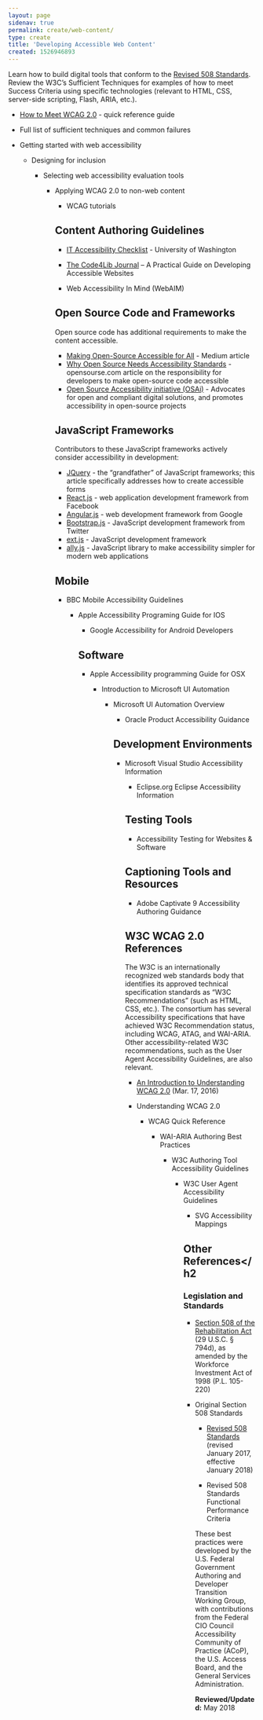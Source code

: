 ```yaml
---
layout: page
sidenav: true
permalink: create/web-content/
type: create
title: 'Developing Accessible Web Content'
created: 1526946893
---
```


Learn how to build digital tools that conform to the [Revised 508 Standards][1]. Review the W3C’s Sufficient Techniques for examples of how to meet Success Criteria using specific technologies (relevant to HTML, CSS, server-side scripting, Flash, ARIA, etc.).

  * [How to Meet WCAG 2.0][2] - quick reference guide 
  * Full list of sufficient techniques and common failures</li> </ul> 
    
      * Getting started with web accessibility</li> 
        
          * Designing for inclusion</li> 
            
              * Selecting web accessibility evaluation tools</li> 
                
                  * Applying WCAG 2.0 to non-web content</li> 
                    
                      * WCAG tutorials</li> </ul> 
                        
                        ## Content Authoring Guidelines
                        
                          * [IT Accessibility Checklist][3] - University of Washington
                          * [The Code4Lib Journal][4] – A Practical Guide on Developing Accessible Websites
                          * Web Accessibility In Mind (WebAIM)</li> </ul> 
                            
                            ## Open Source Code and Frameworks
                            
                            Open source code has additional requirements to make the content accessible.
                            
                              * [Making Open-Source Accessible for All][5] - Medium article
                              * [Why Open Source Needs Accessibility Standards][6] - opensourse.com article on the responsibility for developers to make open-source code accessible
                              * [Open Source Accessibility initiative (OSAi)][7] - Advocates for open and compliant digital solutions, and promotes accessibility in open-source projects
                            
                            ## JavaScript Frameworks
                            
                            Contributors to these JavaScript frameworks actively consider accessibility in development:
                            
                              * [JQuery][8] - the “grandfather” of JavaScript frameworks; this article specifically addresses how to create accessible forms
                              * [React.js][9] - web application development framework from Facebook
                              * [Angular.js][10] - web development framework from Google
                              * [Bootstrap.js][11] - JavaScript development framework from Twitter
                              * [ext.js][12] - JavaScript development framework
                              * [ally.js][13] - JavaScript library to make accessibility simpler for modern web applications
                            
                            ## Mobile
                            
                              * BBC Mobile Accessibility Guidelines</li> 
                                
                                  * Apple Accessibility Programing Guide for IOS</li> 
                                    
                                      * Google Accessibility for Android Developers</li> </ul> 
                                        
                                        ## Software
                                        
                                          * Apple Accessibility programming Guide for OSX</li> 
                                            
                                              * Introduction to Microsoft UI Automation</li> 
                                                
                                                  * Microsoft UI Automation Overview</li> 
                                                    
                                                      * Oracle Product Accessibility Guidance</li> </ul> 
                                                        
                                                        ## Development Environments
                                                        
                                                          * Microsoft Visual Studio Accessibility Information</li> 
                                                            
                                                              * Eclipse.org Eclipse Accessibility Information</li> </ul> 
                                                                
                                                                ## Testing Tools
                                                                
                                                                  * Accessibility Testing for Websites & Software</li> </ul> 
                                                                    
                                                                    ## Captioning Tools and Resources
                                                                    
                                                                      * Adobe Captivate 9 Accessibility Authoring Guidance</li> </ul> 
                                                                        
                                                                        ## W3C WCAG 2.0 References
                                                                        
                                                                        The W3C is an internationally recognized web standards body that identifies its approved technical specification standards as “W3C Recommendations” (such as HTML, CSS, etc.). The consortium has several Accessibility specifications that have achieved W3C Recommendation status, including WCAG, ATAG, and WAI-ARIA. Other accessibility-related W3C recommendations, such as the User Agent Accessibility Guidelines, are also relevant.
                                                                        
                                                                          * [An Introduction to Understanding WCAG 2.0][14] (Mar. 17, 2016)
                                                                          * Understanding WCAG 2.0</li> 
                                                                            
                                                                              * WCAG Quick Reference</li> 
                                                                                
                                                                                  * WAI-ARIA Authoring Best Practices</li> 
                                                                                    
                                                                                      * W3C Authoring Tool Accessibility Guidelines</li> 
                                                                                        
                                                                                          * W3C User Agent Accessibility Guidelines</li> 
                                                                                            
                                                                                              * SVG Accessibility Mappings</li> </ul> 
                                                                                                
                                                                                                ## Other References</h2 
                                                                                                
                                                                                                ### Legislation and Standards
                                                                                                
                                                                                                  * [Section 508 of the Rehabilitation Act][15] (29 U.S.C. § 794d), as amended by the Workforce Investment Act of 1998 (P.L. 105-220)
                                                                                                  * Original Section 508 Standards</li> 
                                                                                                    
                                                                                                      * [Revised 508 Standards][16] (revised January 2017, effective January 2018)
                                                                                                      * Revised 508 Standards Functional Performance Criteria</li> </ul> 
                                                                                                        
                                                                                                        These best practices were developed by the U.S. Federal Government Authoring and Developer Transition Working Group, with contributions from the Federal CIO Council Accessibility Community of Practice (ACoP), the U.S. Access Board, and the General Services Administration.
                                                                                                        
  
                                                                                                        
                                                                                                        
                                                                                                        **Reviewed/Updated:** May 2018

 [1]: https://www.access-board.gov/guidelines-and-standards/communications-and-it/about-the-ict-refresh/final-rule/text-of-the-standards-and-guidelines
 [2]: https://www.w3.org/WAI/WCAG20/quickref/
 [3]: http://www.washington.edu/accessibility/checklist/
 [4]: http://journal.code4lib.org/articles/12697
 [5]: https://medium.com/@kaelig/making-open-source-accessible-for-all-8131429913b1
 [6]: https://opensource.com/life/15/2/why-open-source-needs-accessibility-standards
 [7]: https://www.ow2.org/bin/view/OSAi/
 [8]: https://www.nomensa.com/blog/2010/accessible-forms-using-the-jquery-validation-plug-in/
 [9]: https://facebook.github.io/react/docs/accessibility.html
 [10]: https://docs.angularjs.org/guide/accessibility
 [11]: https://paypal.github.io/bootstrap-accessibility-plugin/demo.html
 [12]: https://docs.sencha.com/extjs/6.0.2/guides/core_concepts/accessibility.html
 [13]: https://allyjs.io/
 [14]: https://www.w3.org/TR/UNDERSTANDING-WCAG20/intro.html
 [15]: https://www.gpo.gov/fdsys/pkg/USCODE-2011-title29/html/USCODE-2011-title29-chap16-subchapV-sec794d.htm
 [16]: https://www.access-board.gov/guidelines-and-standards/communications-and-it/about-the-ict-refresh/final-rule/single-file-version
